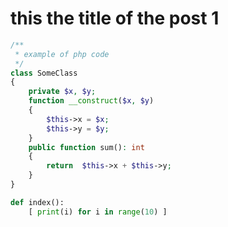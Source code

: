 # this the title of the post 1

```php
/**
 * example of php code
 */
class SomeClass
{
	private $x, $y;
	function __construct($x, $y)
	{
		$this->x = $x;
		$this->y = $y;
	}
	public function sum(): int
	{
		return  $this->x + $this->y;
	}
}
```

```python
def index():
	[ print(i) for i in range(10) ]
```